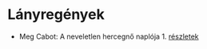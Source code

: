 # Lányregények

- Meg Cabot: A neveletlen hercegnő naplója 1. [részletek](_details/%7Bopf.creator%7D.md#id_432)